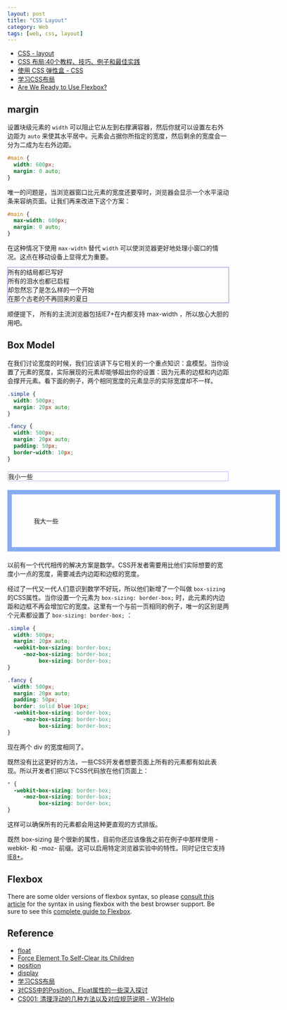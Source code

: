 ```yaml
---
layout: post
title: "CSS Layout"
category: Web
tags: [web, css, layout]
--- 
```


- [CSS - layout](http://zh.learnlayout.com/)
- [CSS 布局:40个教程、技巧、例子和最佳实践](http://coolshell.cn/articles/6840.html)
- [使用 CSS 弹性盒 - CSS](https://developer.mozilla.org/zh-CN/docs/CSS/Tutorials/Using_CSS_flexible_boxes)
- [学习CSS布局](http://zh.learnlayout.com/)
- [Are We Ready to Use Flexbox?](http://www.sitepoint.com/are-we-ready-to-use-flexbox)

## margin

设置块级元素的 `width` 可以阻止它从左到右撑满容器，然后你就可以设置左右外边距为 `auto` 来使其水平居中。元素会占据你所指定的宽度，然后剩余的宽度会一分为二成为左右外边距。

```css
#main {
  width: 600px;
  margin: 0 auto; 
}
```

唯一的问题是，当浏览器窗口比元素的宽度还要窄时，浏览器会显示一个水平滚动条来容纳页面。让我们再来改进下这个方案：

```css
#main {
  max-width: 600px;
  margin: 0 auto; 
}
```

在这种情况下使用 `max-width` 替代 `width` 可以使浏览器更好地处理小窗口的情况。这点在移动设备上显得尤为重要。

<div style="max-width:600px; margin: 0 auto; border: 1px solid #9979D1">
    所有的结局都已写好<br/>
    所有的泪水也都已启程<br/>
    却忽然忘了是怎么样的一个开始<br/>
    在那个古老的不再回来的夏日<br/>
</div>

顺便提下， 所有的主流浏览器包括IE7+在内都支持 max-width ，所以放心大胆的用吧。

## Box Model

在我们讨论宽度的时候，我们应该讲下与它相关的一个重点知识：盒模型。当你设置了元素的宽度，实际展现的元素却能够超出你的设置：因为元素的边框和内边距会撑开元素。看下面的例子，两个相同宽度的元素显示的实际宽度却不一样。

```css
.simple {
  width: 500px;
  margin: 20px auto;
}

.fancy {
  width: 500px;
  margin: 20px auto;
  padding: 50px;
  border-width: 10px;
}
```

<div style="border: 1px solid #BFAEFC;width: 500px;margin: 20px auto;">
    我小一些
</div>

<div style="border: 1px solid #87ACF2;
  width: 500px;
  margin: 20px auto;
  padding: 50px;
  border-width: 10px;">
    我大一些
</div>

以前有一个代代相传的解决方案是数学。CSS开发者需要用比他们实际想要的宽度小一点的宽度，需要减去内边距和边框的宽度。

经过了一代又一代人们意识到数学不好玩，所以他们新增了一个叫做 `box-sizing` 的CSS属性。当你设置一个元素为 `box-sizing: border-box;` 时，此元素的内边距和边框不再会增加它的宽度。这里有一个与前一页相同的例子，唯一的区别是两个元素都设置了 `box-sizing: border-box;` ：

```css
.simple {
  width: 500px;
  margin: 20px auto;
  -webkit-box-sizing: border-box;
     -moz-box-sizing: border-box;
          box-sizing: border-box;
}

.fancy {
  width: 500px;
  margin: 20px auto;
  padding: 50px;
  border: solid blue 10px;
  -webkit-box-sizing: border-box;
     -moz-box-sizing: border-box;
          box-sizing: border-box;
}
```

现在两个 div 的宽度相同了。

既然没有比这更好的方法，一些CSS开发者想要页面上所有的元素都有如此表现。所以开发者们把以下CSS代码放在他们页面上：

```css
* {
  -webkit-box-sizing: border-box;
     -moz-box-sizing: border-box;
          box-sizing: border-box;
}
```

这样可以确保所有的元素都会用这种更直观的方式排版。 

既然 box-sizing 是个很新的属性，目前你还应该像我之前在例子中那样使用 -webkit- 和 -moz- 前缀。这可以启用特定浏览器实验中的特性。同时记住它支持[IE8+](http://caniuse.com/#search=box-sizing)。

## Flexbox

There are some older versions of flexbox syntax, so please [consult this article](http://css-tricks.com/using-flexbox/) for the syntax in using flexbox with the best browser support. Be sure to see this [complete guide to Flexbox](http://css-tricks.com/snippets/css/a-guide-to-flexbox/).

## Reference

- [float](http://css-tricks.com/almanac/properties/f/float/)
- [Force Element To Self-Clear its Children](http://css-tricks.com/snippets/css/clear-fix/)
- [position](http://css-tricks.com/almanac/properties/p/position/)
- [display](http://css-tricks.com/almanac/properties/d/display/)
- [学习CSS布局](http://zh.learnlayout.com/)
- [对CSS中的Position、Float属性的一些深入探讨](http://www.cnblogs.com/coffeedeveloper/p/3145790.html)
- [CS001: 清理浮动的几种方法以及对应规范说明 - W3Help](http://www.w3help.org/zh-cn/casestudies/001)